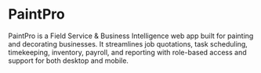 # PaintPro
PaintPro is a Field Service &amp; Business Intelligence web app built for painting and decorating businesses. It streamlines job quotations, task scheduling, timekeeping, inventory, payroll, and reporting with role-based access and support for both desktop and mobile.
